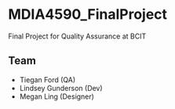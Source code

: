 # MDIA4590_FinalProject
 Final Project for Quality Assurance at BCIT

## Team
- Tiegan Ford (QA)
- Lindsey Gunderson (Dev)
- Megan Ling (Designer)
